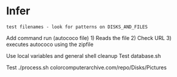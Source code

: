 # Infer
	test filenames - look for patterns on DISKS_AND_FILES

Add command
	run (autococo file)
		1) Reads the file
		2) Check URL
		3) executes autococo using the zipfile

Use local variables and general shell cleanup
Test database.sh

Test ./process.sh colorcomputerarchive.com/repo/Disks/Pictures
